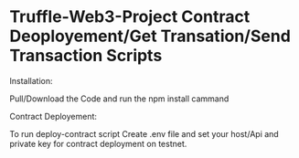 # Truffle-Web3-Project Contract Deoployement/Get Transation/Send Transaction Scripts

Installation:

Pull/Download the Code and run the npm install cammand

Contract Deployement:

To run deploy-contract script Create .env file and set your host/Api and private key for contract deployment on testnet.







